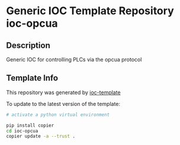 # Generic IOC Template Repository ioc-opcua

## Description
Generic IOC for controlling PLCs via the opcua protocol

## Template Info
This repository was generated by
[ioc-template](https://github.com/epics-containers/ioc-template)

To update to the latest version of the template:

```bash
# activate a python virtual environment

pip install copier
cd ioc-opcua
copier update -a --trust .
```
